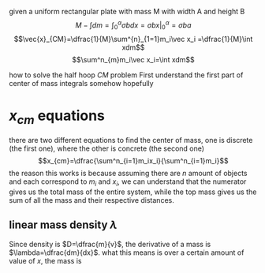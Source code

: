 given a uniform rectangular plate with mass M with width A and height B
$$M-\int dm=\int^\alpha_0\sigma bdx=\sigma bx|^\alpha_0=\sigma ba$$
$$\vec{x}_{CM}=\dfrac{1}{M}\sum^{n}_{1=1}m_i\vec x_i =\dfrac{1}{M}\int xdm$$
$$\sum^n_{m}m_i\vec x_i=\int xdm$$

how to solve the half hoop $CM$ problem
First understand the first part of center of mass integrals somehow hopefully
# $x_{cm}$ equations
there are two different equations to find the center of mass, one is discrete (the first one), where the other is concrete (the second one)
$$x_{cm}=\dfrac{\sum^n_{i=1}m_ix_i}{\sum^n_{i=1}m_i}$$
the reason this works is because assuming there are $n$ amount of objects and each correspond to $m_i$ and $x_i$, we can understand that the numerator gives us the total mass of the entire system, while the top mass gives us the sum of all the mass and their respective distances.
## linear mass density $\lambda$
Since density is $D=\dfrac{m}{v}$, the derivative of a mass is $\lambda=\dfrac{dm}{dx}$. what this means is over a certain amount of value of $x$, the mass is 